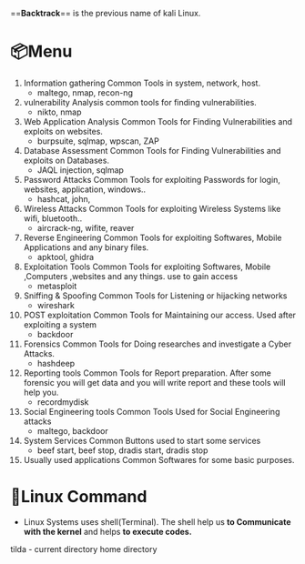 

==**Backtrack**== is the previous name of kali Linux.


# 📦Menu

1. Information gathering
    Common Tools in system, network, host.
     - maltego, nmap, recon-ng
2. vulnerability Analysis
    common tools for finding vulnerabilities.
     -  nikto, nmap
3. Web Application Analysis
   Common Tools for Finding Vulnerabilities and exploits on websites.
     - burpsuite, sqlmap, wpscan, ZAP
 4. Database Assessment
    Common Tools for Finding Vulnerabilities and exploits on Databases.
      - JAQL injection, sqlmap
5.  Password Attacks
    Common Tools for exploiting Passwords for login, websites, application, windows..
      - hashcat, john, 
6. Wireless Attacks 
    Common Tools for exploiting Wireless Systems like wifi, bluetooth..
    - aircrack-ng, wifite, reaver
7. Reverse Engineering 
    Common Tools for exploiting Softwares, Mobile Applications and any binary files.
      - apktool, ghidra
8. Exploitation Tools
    Common Tools for exploiting Softwares, Mobile ,Computers ,websites and any things. use to gain access
      - metasploit
9. Sniffing & Spoofing 
    Common Tools for Listening or hijacking networks
      - wireshark
10. POST exploitation 
    Common Tools for Maintaining our access. Used after exploiting a system
    - backdoor
11. Forensics
    Common Tools for Doing researches and investigate a Cyber Attacks.
     - hashdeep
12. Reporting tools 
    Common Tools for Report preparation. After some forensic you will get data and you will write report and these tools will help you.
     - recordmydisk
13. Social Engineering tools 
    Common Tools Used for Social Engineering attacks
     - maltego, backdoor
14. System Services 
    Common Buttons used to start some services
      - beef start, beef stop, dradis start, dradis stop
15. Usually used applications 
    Common Softwares for some basic purposes.


# 📃Linux Command 

- Linux Systems uses shell(Terminal). The shell help us **to Communicate with the kernel** and helps **to execute codes.**


tilda - current directory home directory